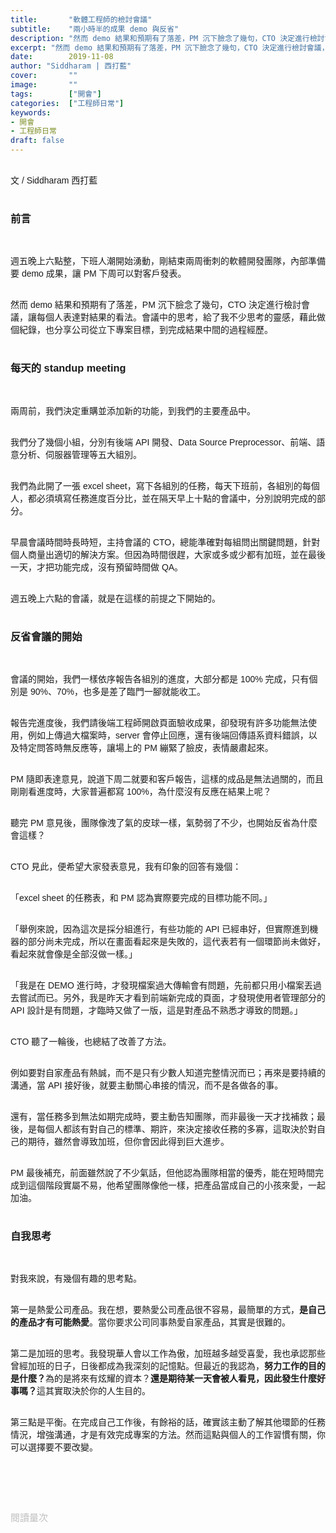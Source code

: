 ```yaml
---
title:       "軟體工程師的檢討會議"
subtitle:    "兩小時半的成果 demo 與反省"
description: "然而 demo 結果和預期有了落差，PM 沉下臉念了幾句，CTO 決定進行檢討會議，讓每個人表達對結果的看法。會議中的思考，給了我不少思考的靈感，藉此做個紀錄，也分享公司從立下專案目標，到完成結果中間的過程經歷......"
excerpt: "然而 demo 結果和預期有了落差，PM 沉下臉念了幾句，CTO 決定進行檢討會議，讓每個人表達對結果的看法。會議中的思考，給了我不少思考的靈感，藉此做個紀錄，也分享公司從立下專案目標，到完成結果中間的過程經歷......"
date:        2019-11-08
author: "Siddharam | 西打藍"
cover:       ""
image:       ""
tags:        ["開會"]
categories:  ["工程師日常"]
keywords:
- 開會
- 工程師日常
draft: false
---
```


<article style="font-family: 'Noto Sans TC', '微軟正黑體', sans-serif; font-weight: 300;">

<br>文 / Siddharam 西打藍<br><br>

<h3 class="article-h1-color">前言</h3><br>

週五晚上六點整，下班人潮開始湧動，剛結束兩周衝刺的軟體開發團隊，內部準備要 demo 成果，讓 PM 下周可以對客戶發表。<br><br>

然而 demo 結果和預期有了落差，PM 沉下臉念了幾句，CTO 決定進行檢討會議，讓每個人表達對結果的看法。會議中的思考，給了我不少思考的靈感，藉此做個紀錄，也分享公司從立下專案目標，到完成結果中間的過程經歷。<br><br>

<h3 class="article-h1-color">每天的 standup meeting</h3><br>

兩周前，我們決定重購並添加新的功能，到我們的主要產品中。<br><br>

我們分了幾個小組，分別有後端 API 開發、Data Source Preprocessor、前端、語意分析、伺服器管理等五大組別。<br><br>

我們為此開了一張 excel sheet，寫下各組別的任務，每天下班前，各組別的每個人，都必須填寫任務進度百分比，並在隔天早上十點的會議中，分別說明完成的部分。<br><br>

早晨會議時間時長時短，主持會議的 CTO，總能準確對每組問出關鍵問題，針對個人商量出適切的解決方案。但因為時間很趕，大家或多或少都有加班，並在最後一天，才把功能完成，沒有預留時間做 QA。<br><br>

週五晚上六點的會議，就是在這樣的前提之下開始的。<br><br>

<h3 class="article-h1-color">反省會議的開始</h3><br>

會議的開始，我們一樣依序報告各組別的進度，大部分都是 100% 完成，只有個別是 90%、70%，也多是差了臨門一腳就能收工。<br><br>

報告完進度後，我們請後端工程師開啟頁面驗收成果，卻發現有許多功能無法使用，例如上傳過大檔案時，server 會停止回應，還有後端回傳語系資料錯誤，以及特定問答時無反應等，讓場上的 PM 繃緊了臉皮，表情嚴肅起來。<br><br>

PM 隨即表達意見，說道下周二就要和客戶報告，這樣的成品是無法過關的，而且剛剛看進度時，大家普遍都寫 100%，為什麼沒有反應在結果上呢？<br><br>

聽完 PM 意見後，團隊像洩了氣的皮球一樣，氣勢弱了不少，也開始反省為什麼會這樣？<br><br>

CTO 見此，便希望大家發表意見，我有印象的回答有幾個：<br><br>

「excel sheet 的任務表，和 PM 認為實際要完成的目標功能不同。」<br><br>

「舉例來說，因為這次是採分組進行，有些功能的 API 已經串好，但實際進到機器的部分尚未完成，所以在畫面看起來是失敗的，這代表若有一個環節尚未做好，看起來就會像是全部沒做一樣。」<br><br>

「我是在 DEMO 進行時，才發現檔案過大傳輸會有問題，先前都只用小檔案丟過去嘗試而已。另外，我是昨天才看到前端新完成的頁面，才發現使用者管理部分的 API 設計是有問題，才臨時又做了一版，這是對產品不熟悉才導致的問題。」<br><br>

CTO 聽了一輪後，也總結了改善了方法。<br><br>

例如要對自家產品有熱誠，而不是只有少數人知道完整情況而已；再來是要持續的溝通，當 API 接好後，就要主動關心串接的情況，而不是各做各的事。<br><br>

還有，當任務多到無法如期完成時，要主動告知團隊，而非最後一天才找補救；最後，是每個人都該有對自己的標準、期許，來決定接收任務的多寡，這取決於對自己的期待，雖然會導致加班，但你會因此得到巨大進步。<br><br>

PM 最後補充，前面雖然說了不少氣話，但他認為團隊相當的優秀，能在短時間完成到這個階段實屬不易，他希望團隊像他一樣，把產品當成自己的小孩來愛，一起加油。<br><br>

<h3 class="article-h1-color">自我思考</h3><br>

對我來說，有幾個有趣的思考點。<br><br>

第一是熱愛公司產品。我在想，要熱愛公司產品很不容易，最簡單的方式，<b>是自己的產品才有可能熱愛</b>。當你要求公司同事熱愛自家產品，其實是很難的。<br><br>

第二是加班的思考。我發現華人會以工作為傲，加班越多越受喜愛，我也承認那些曾經加班的日子，日後都成為我深刻的記憶點。但最近的我認為，<b>努力工作的目的是什麼？</b>為的是將來有炫耀的資本？<b>還是期待某一天會被人看見，因此發生什麼好事嗎？</b>這其實取決於你的人生目的。<br><br>

第三點是平衡。在完成自己工作後，有餘裕的話，確實該主動了解其他環節的任務情況，增強溝通，才是有效完成專案的方法。然而這點與個人的工作習慣有關，你可以選擇要不要改變。<br><br>

<br><br><br>

</article>

<div style="color: #bfbfbf; font-size: 15px;" id="busuanzi_container_page_pv">
  閱讀量<span id="busuanzi_value_page_pv"></span>次
</div>

<script src="../../js/post.js"></script>
